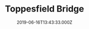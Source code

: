 ---
date: 2019-06-16T13:43:33.000Z
title: Toppesfield Bridge
latitude: 52.04077641340885
longitude: 0.9519222660170001
category: checkin
---